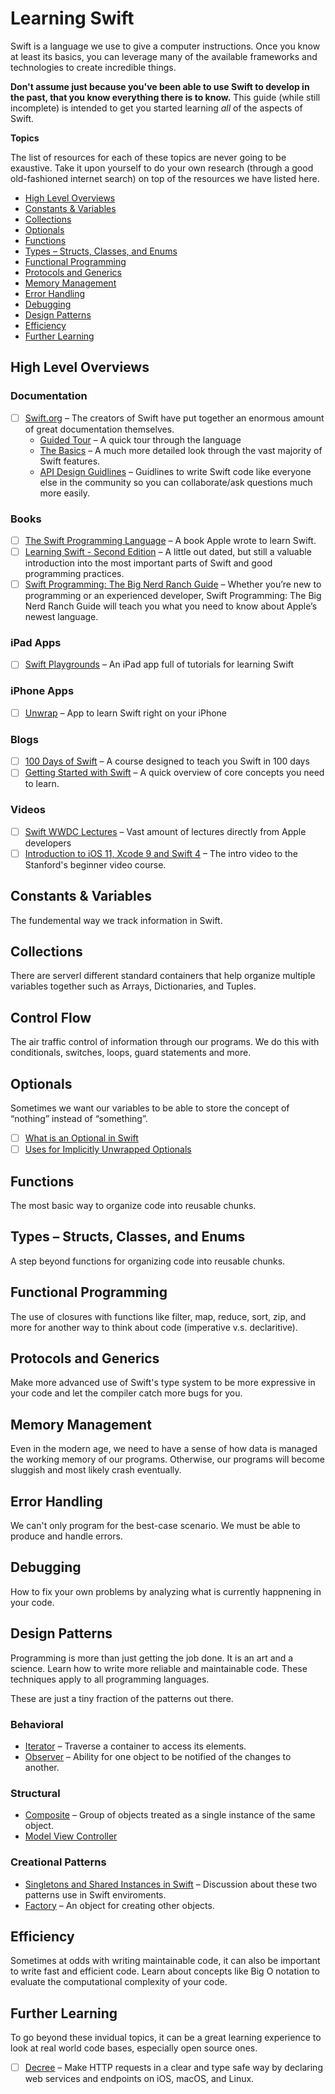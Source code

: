 Learning Swift
================

Swift is a language we use to give a computer instructions. Once you know at least its basics, you can leverage many of the available frameworks and technologies to create incredible things.

**Don't assume just because you've been able to use Swift to develop in the past, that you know everything there is to know.** This guide (while still incomplete) is intended to get you started learning *all* of the aspects of Swift.

**Topics**

The list of resources for each of these topics are never going to be exaustive. Take it upon yourself to do your own research (through a good old-fashioned internet search) on top of the resources we have listed here.

- [High Level Overviews](#high-level-overviews)
- [Constants & Variables](#constants--variables)
- [Collections](#collections)
- [Optionals](#optionals)
- [Functions](#functions)
- [Types – Structs, Classes, and Enums](#types--structs-classes-and-enums)
- [Functional Programming](#functional-programming)
- [Protocols and Generics](#protocols-and-generics)
- [Memory Management](#memory-management)
- [Error Handling](#error-handling)
- [Debugging](#debugging)
- [Design Patterns](#design-patterns)
- [Efficiency](#efficiency)
- [Further Learning](#further-learning)

High Level Overviews
---------------

### Documentation
- [ ] [Swift.org](https://swift.org/getting-started/) – The creators of Swift have put together an enormous amount of great documentation themselves.
    - [Guided Tour](https://docs.swift.org/swift-book/GuidedTour/GuidedTour.html) – A quick tour through the language
    - [The Basics](https://docs.swift.org/swift-book/LanguageGuide/TheBasics.html) – A much more detailed look through the vast majority of Swift features.
    - [API Design Guidlines](https://swift.org/documentation/api-design-guidelines/) – Guidlines to write Swift code like everyone else in the community so you can collaborate/ask questions much more easily.

### Books
- [ ] [The Swift Programming Language](https://itunes.apple.com/us/book-series/swift-programming-series/id888896989?mt=11) – A book Apple wrote to learn Swift.
- [ ] [Learning Swift - Second Edition](https://www.amazon.com/Learning-Swift-Second-Andrew-Wagner/dp/1785887513) – A little out dated, but still a valuable introduction into the most important parts of Swift and good programming practices.
- [ ] [Swift Programming: The Big Nerd Ranch Guide](https://www.bignerdranch.com/books/swift-programming-the-big-nerd-ranch-guide-second-edition/) – Whether you’re new to programming or an experienced developer, Swift Programming: The Big Nerd Ranch Guide will teach you what you need to know about Apple’s newest language.

### iPad Apps
- [ ] [Swift Playgrounds](https://www.apple.com/swift/playgrounds/) – An iPad app full of tutorials for learning Swift

### iPhone Apps
- [ ] [Unwrap](https://apps.apple.com/us/app/unwrap/id1440611372) – App to learn Swift right on  your iPhone

### Blogs
- [ ] [100 Days of Swift](https://www.hackingwithswift.com/100) – A course designed to teach you Swift in 100 days
- [ ] [Getting Started with Swift](https://drewag.me/posts/2014/07/13/getting-started-with-swift) – A quick overview of core concepts you need to learn.

### Videos
- [ ] [Swift WWDC Lectures](https://developer.apple.com/videos/developer-tools/swift/) – Vast amount of lectures directly from Apple developers
- [ ] [Introduction to iOS 11, Xcode 9 and Swift 4](https://www.youtube.com/watch?v=71pyOB4TPRE) – The intro video to the Stanford's beginner video course.

Constants & Variables
-----------

The fundemental way we track information in Swift.

Collections
-----------

There are serverl different standard containers that help organize multiple variables together such as Arrays, Dictionaries, and Tuples.

Control Flow
-----------

The air traffic control of information through our programs. We do this with conditionals, switches, loops, guard statements and more.

Optionals
-----------

Sometimes we want our variables to be able to store the concept of “nothing” instead of “something”.

- [ ] [What is an Optional in Swift](https://drewag.me/posts/2014/07/05/what-is-an-optional-in-swift)
- [ ] [Uses for Implicitly Unwrapped Optionals](https://drewag.me/posts/2014/07/05/uses-for-implicitly-unwrapped-optionals-in-swift)

Functions
-----------

The most basic way to organize code into reusable chunks.

Types – Structs, Classes, and Enums
-----------

A step beyond functions for organizing code into reusable chunks.

Functional Programming
-----------

The use of closures with functions like filter, map, reduce, sort, zip, and more for another way to think about code (imperative v.s. declaritive).

Protocols and Generics
-----------

Make more advanced use of Swift's type system to be more expressive in your code and let the compiler catch more bugs for you.

Memory Management
-----------

Even in the modern age, we need to have a sense of how data is managed the working memory of our programs. Otherwise, our programs will become sluggish and most likely crash eventually.

Error Handling
-----------

We can't only program for the best-case scenario. We must be able to produce and handle errors.

Debugging
-----------

How to fix your own problems by analyzing what is currently happnening in your code.

Design Patterns
-----------

Programming is more than just getting the job done. It is an art and a science. Learn how to write more reliable and maintainable code. These techniques apply to all programming languages.

These are just a tiny fraction of the patterns out there.

### Behavioral
- [Iterator](https://en.wikipedia.org/wiki/Iterator_pattern) – Traverse a container to access its elements.
- [Observer](https://en.wikipedia.org/wiki/Observer_pattern) – Ability for one object to be notified of the changes to another.

### Structural
- [Composite](https://en.wikipedia.org/wiki/Composite_pattern) – Group of objects treated as a single instance of the same object.
- [Model View Controller](https://developer.apple.com/library/archive/documentation/General/Conceptual/CocoaEncyclopedia/Model-View-Controller/Model-View-Controller.html)

### Creational Patterns
- [Singletons and Shared Instances in Swift](https://drewag.me/posts/2019/09/03/singletons-and-shared-instances-in-swift) – Discussion about these two patterns use in Swift enviroments.
- [Factory](https://en.wikipedia.org/wiki/Factory_(object-oriented_programming)) – An object for creating other objects.

Efficiency
-----------

Sometimes at odds with writing maintainable code, it can also be important to write fast and efficient code. Learn about concepts like Big O notation to evaluate the computational complexity of your code.

Further Learning
----------------

To go beyond these invidual topics, it can be a great learning experience to look at real world code bases, especially open source ones.

- [ ] [Decree](https://github.com/drewag/decree) – Make HTTP requests in a clear and type safe way by declaring web services and endpoints on iOS, macOS, and Linux.
